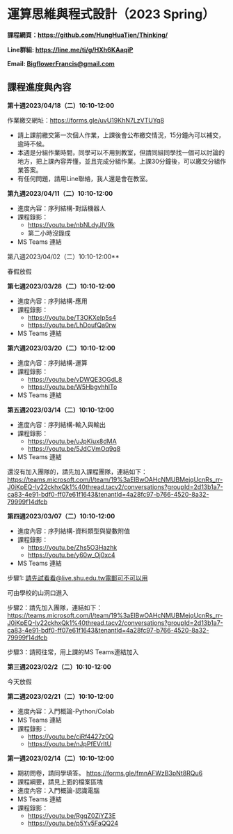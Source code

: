 # 運算思維與程式設計（2023 Spring）

**課程網頁：https://github.com/HungHuaTien/Thinking/**

**Line群組: https://line.me/ti/g/HXh6KAaqiP**

**Email: BigflowerFrancis@gmail.com**

## 課程進度與內容

**第十週2023/04/18（二）10:10-12:00**

作業繳交網址：https://forms.gle/uvU19KhN7LzVTUYq8

- 請上課前繳交第一次個人作業，上課後會公布繳交情況，15分鐘內可以補交，逾時不候。
- 本週是分組作業時間，同學可以不用到教室，但請同組同學找一個可以討論的地方，把上課內容弄懂，並且完成分組作業。上課30分鐘後，可以繳交分組作業答案。
- 有任何問題，請用Line聯絡，我人還是會在教室。


**第九週2023/04/11（二）10:10-12:00**

- 進度內容：序列結構-對話機器人
- 課程錄影：
  - https://youtu.be/nbNLdyJIV9k
  - 第二小時沒錄成
- MS Teams 連結 

第八週2023/04/02（二）10:10-12:00**

 春假放假

**第七週2023/03/28（二）10:10-12:00**

- 進度內容：序列結構-應用
- 課程錄影：
  - https://youtu.be/T3OKXeIp5s4
  - https://youtu.be/LhDoufQa0rw
- MS Teams 連結 

**第六週2023/03/20（二）10:10-12:00**

- 進度內容：序列結構-運算
- 課程錄影：
  - https://youtu.be/vDWQE3OGdL8
  - https://youtu.be/W5HbgvhhITo
- MS Teams 連結 


**第五週2023/03/14（二）10:10-12:00**

- 進度內容：序列結構-輸入與輸出
- 課程錄影：
  - https://youtu.be/uJpKiux8dMA
  - https://youtu.be/5JdCVmOq9q8
- MS Teams 連結 

還沒有加入團隊的，請先加入課程團隊，連結如下：
https://teams.microsoft.com/l/team/19%3aElBwOAHcNMUBMejqUcnRs_rr-J0jKpEQ-Iy22ckhxQk1%40thread.tacv2/conversations?groupId=2d13b1a7-ca83-4e91-bdf0-ff07e61f1643&tenantId=4a28fc97-b766-4520-8a32-79999f14dfcb


**第四週2023/03/07（二）10:10-12:00**

- 進度內容：序列結構-資料類型與變數附值
- 課程錄影：
  - https://youtu.be/Zhs5O3Hazhk
  - https://youtu.be/y60w_Oj0xc4
- MS Teams 連結 

步驟1: 請先試看看@live.shu.edu.tw電郵可不可以用

可由學校的山洞口進入

步驟2：請先加入團隊，連結如下：
https://teams.microsoft.com/l/team/19%3aElBwOAHcNMUBMejqUcnRs_rr-J0jKpEQ-Iy22ckhxQk1%40thread.tacv2/conversations?groupId=2d13b1a7-ca83-4e91-bdf0-ff07e61f1643&tenantId=4a28fc97-b766-4520-8a32-79999f14dfcb

步驟3：請照往常，用上課的MS Teams連結加入

**第三週2023/02/2（二）10:10-12:00**

今天放假

**第二週2023/02/21（二）10:10-12:00**

- 進度內容：入門概論-Python/Colab
- MS Teams 連結
- 課程錄影：
  - https://youtu.be/ciRf4427z0Q
  - https://youtu.be/nJpPfEVrItU


**第一週2023/02/14（二）10:10-12:00**

- 期初問卷，請同學填答。 https://forms.gle/fmnAFWzB3pNt8RQu6
- 課程綱要，請見上面的檔案區塊
- 進度內容：入門概論-認識電腦
- MS Teams 連結
- 課程錄影：
  - https://youtu.be/RgqZ0ZiYZ3E         
  - https://youtu.be/p5Yv5FaQQ24
           





